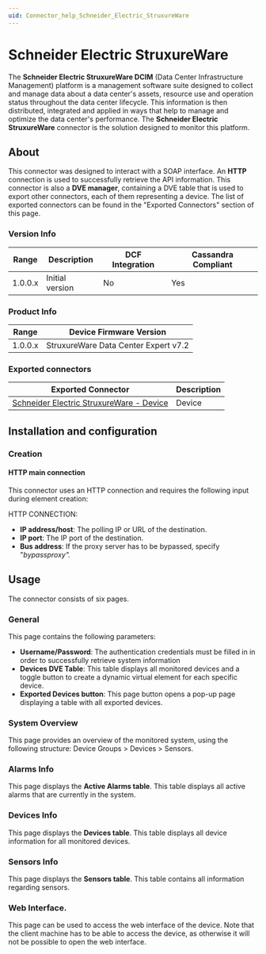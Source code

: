 ```yaml
---
uid: Connector_help_Schneider_Electric_StruxureWare
---
```


# Schneider Electric StruxureWare

The **Schneider Electric StruxureWare DCIM** (Data Center Infrastructure Management) platform is a management software suite designed to collect and manage data about a data center's assets, resource use and operation status throughout the data center lifecycle. This information is then distributed, integrated and applied in ways that help to manage and optimize the data center's performance. The **Schneider Electric StruxureWare** connector is the solution designed to monitor this platform.

## About

This connector was designed to interact with a SOAP interface. An **HTTP** connection is used to successfully retrieve the API information. This connector is also a **DVE manager**, containing a DVE table that is used to export other connectors, each of them representing a device. The list of exported connectors can be found in the "Exported Connectors" section of this page.

### Version Info

| **Range** | **Description** | **DCF Integration** | **Cassandra Compliant** |
|------------------|-----------------|---------------------|-------------------------|
| 1.0.0.x          | Initial version | No                  | Yes                     |

### Product Info

| **Range** | **Device Firmware Version**          |
|------------------|--------------------------------------|
| 1.0.0.x          | StruxureWare Data Center Expert v7.2 |

### Exported connectors

| **Exported Connector**                                                                                            | **Description** |
|------------------------------------------------------------------------------------------------------------------|-----------------|
| [Schneider Electric StruxureWare - Device](xref:Connector_help_Schneider_Electric_StruxureWare_-_Device) | Device          |

## Installation and configuration

### Creation

#### HTTP main connection

This connector uses an HTTP connection and requires the following input during element creation:

HTTP CONNECTION:

- **IP address/host**: The polling IP or URL of the destination.
- **IP port**: The IP port of the destination.
- **Bus address**: If the proxy server has to be bypassed, specify "*bypassproxy".*

## Usage

The connector consists of six pages.

### General

This page contains the following parameters:

- **Username/Password**: The authentication credentials must be filled in in order to successfully retrieve system information
- **Devices DVE Table**: This table displays all monitored devices and a toggle button to create a dynamic virtual element for each specific device.
- **Exported Devices button**: This page button opens a pop-up page displaying a table with all exported devices.

### System Overview

This page provides an overview of the monitored system, using the following structure: Device Groups \> Devices \> Sensors.

### Alarms Info

This page displays the **Active Alarms table**. This table displays all active alarms that are currently in the system.

### Devices Info

This page displays the **Devices table**. This table displays all device information for all monitored devices.

### Sensors Info

This page displays the **Sensors table**. This table contains all information regarding sensors.

### Web Interface.

This page can be used to access the web interface of the device. Note that the client machine has to be able to access the device, as otherwise it will not be possible to open the web interface.
